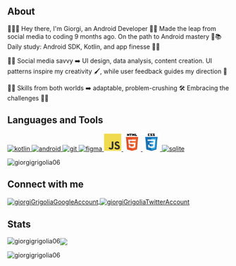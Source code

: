 ## About
<p>
  🙋‍♂️👋 Hey there, I'm Giorgi, an Android Developer 📱✨ Made the leap from social media to coding 9 months ago. On the path to Android mastery 🤖📚 Daily study: Android SDK, Kotlin, and app finesse 🎩✨
</p>

<p>
  🎨💡 Social media savvy ➡️ UI design, data analysis, content creation. UI patterns inspire my creativity 🖌️, while user feedback guides my direction 🧭
</p>

<p>
  🔧🌟 Skills from both worlds ➡️ adaptable, problem-crushing 🛠️ Embracing the challenges 🌱🚀
</p>

## Languages and Tools
<p align="left">
  <a href="https://kotlinlang.org" target="_blank" rel="noreferrer"> 
    <img src="https://www.vectorlogo.zone/logos/kotlinlang/kotlinlang-icon.svg" alt="kotlin" width="40" height="40"/> 
  </a>
  
  <a href="https://developer.android.com" target="_blank" rel="noreferrer"> 
    <img src="https://www.vectorlogo.zone/logos/android/android-icon.svg" alt="android" width="40" height="40"/> 
  </a> 

  <a href="https://git-scm.com/" target="_blank" rel="noreferrer"> 
    <img src="https://www.vectorlogo.zone/logos/git-scm/git-scm-icon.svg" alt="git" width="40" height="40"/> 
  </a>

  <a href="https://www.figma.com/" target="_blank" rel="noreferrer"> 
    <img src="https://www.vectorlogo.zone/logos/figma/figma-icon.svg" alt="figma" width="40" height="40"/> 
  </a>

  <a href="https://developer.mozilla.org/en-US/docs/Web/JavaScript" target="_blank" rel="noreferrer"> 
    <img src="https://raw.githubusercontent.com/devicons/devicon/master/icons/javascript/javascript-original.svg" alt="javascript" width="40" height="40"/> 
  </a>

  <a href="https://www.w3.org/html/" target="_blank" rel="noreferrer"> 
    <img src="https://raw.githubusercontent.com/devicons/devicon/master/icons/html5/html5-original-wordmark.svg" alt="html5" width="40" height="40"/> 
  </a>
  
  <a href="https://www.w3schools.com/css/" target="_blank" rel="noreferrer"> 
    <img src="https://raw.githubusercontent.com/devicons/devicon/master/icons/css3/css3-original-wordmark.svg" alt="css3" width="40" height="40"/> 
  </a> 

  <a href="https://www.sqlite.org/" target="_blank" rel="noreferrer"> 
    <img src="https://www.vectorlogo.zone/logos/sqlite/sqlite-icon.svg" alt="sqlite" width="40" height="40"/> 
  </a>
</p>

<p align="left">
  <img align="left" src="https://github-readme-stats.vercel.app/api/top-langs?username=giorgigrigolia06&show_icons=true&locale=en&layout=compact&theme=transparent" alt="giorgigrigolia06" />
</p>

<br>

## Connect with me
<p align="left">
  <a href="https://g.dev/giorgiGrigolia" target="blank">
    <img align="center" src="https://upload.wikimedia.org/wikipedia/commons/5/53/Google_%22G%22_Logo.svg" alt="giorgiGrigoliaGoogleAccount" height="30" width="40" />
  </a>
  
  <a href="https://twitter.com/lifad_06" target="blank">
  <img align="center" src="https://raw.githubusercontent.com/rahuldkjain/github-profile-readme-generator/master/src/images/icons/Social/twitter.svg" alt="giorgiGrigoliaTwitterAccount" height="30" width="40" />
  </a>
</p>

## Stats
<p align="left">
  <img align="left" src="https://github-readme-stats.vercel.app/api/top-langs?username=giorgigrigolia06&show_icons=true&locale=en&layout=compact&theme=transparent" alt="giorgigrigolia06" />
</p>

<p align="left">
  <img align="center" src="https://github-profile-summary-cards.vercel.app/api/cards/profile-details?username=GiorgiGrigolia06&theme=transparent"/>  
</p>

<p align="left"> 
  <img src="https://komarev.com/ghpvc/?username=giorgigrigolia06&label=Profile%20views&color=0e75b6&style=flat" alt="giorgigrigolia06" /> 
</p>
